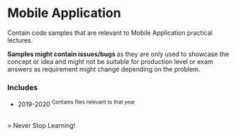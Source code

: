 # Mobile Application
Contain code samples that are relevant to Mobile Application practical lectures.

<b>Samples might contain issues/bugs </b> as they are only used to showcase the concept or idea and might not be suitable for production level or exam answers as requirement might change depending on the problem.

### Includes
- 2019-2020 <sup> Contains files relevant to that year</sup>


<br>
> Never Stop Learning!
